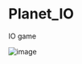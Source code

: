 # Planet_IO

IO game

![image](https://user-images.githubusercontent.com/13468920/204050922-29bc7332-afac-4204-9f4d-99551a3ba36b.png)
